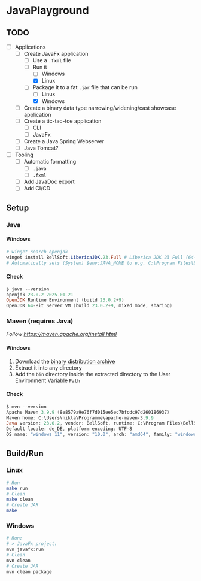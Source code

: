 # JavaPlayground

## TODO

- [ ] Applications
  - [ ] Create JavaFx application
    - [ ] Use a `.fxml` file
    - [ ] Run it
      - [ ] Windows
      - [x] Linux
    - [ ] Package it to a fat `.jar` file that can be run
      - [ ] Linux
      - [x] Windows
  - [ ] Create a binary data type narrowing/widening/cast showcase application
  - [ ] Create a tic-tac-toe application
    - [ ] CLI
    - [ ] JavaFx
  - [ ] Create a Java Spring Webserver
  - [ ] Java Tomcat?
- [ ] Tooling
  - [ ] Automatic formatting
    - [ ] `.java`
    - [ ] `.fxml`
  - [ ] Add JavaDoc export
  - [ ] Add CI/CD

## Setup

### Java

#### Windows

```powershell
# winget search openjdk
winget install BellSoft.LibericaJDK.23.Full # Liberica JDK 23 Full (64-bit)
# Automatically sets (System) $env:JAVA_HOME to e.g. C:\Program Files\BellSoft\LibericaJDK-23-Full\
```

#### Check

```powershell
$ java --version
openjdk 23.0.2 2025-01-21
OpenJDK Runtime Environment (build 23.0.2+9)
OpenJDK 64-Bit Server VM (build 23.0.2+9, mixed mode, sharing)
```

### Maven (requires Java)

*Follow https://maven.apache.org/install.html*

#### Windows

1. Download the [binary distribution archive](https://maven.apache.org/download.cgi)
2. Extract it into any directory
3. Add the `bin` directory inside the extracted directory to the User Environment Variable `Path` 

#### Check

```powershell
$ mvn --version
Apache Maven 3.9.9 (8e8579a9e76f7d015ee5ec7bfcdc97d260186937)
Maven home: C:\Users\nikla\Programme\apache-maven-3.9.9
Java version: 23.0.2, vendor: BellSoft, runtime: C:\Program Files\BellSoft\LibericaJDK-23-Full
Default locale: de_DE, platform encoding: UTF-8
OS name: "windows 11", version: "10.0", arch: "amd64", family: "windows"
```

## Build/Run

### Linux

```sh
# Run
make run
# Clean
make clean
# Create JAR
make
```

### Windows

```powershell
# Run:
# > JavaFx project:
mvn javafx:run
# Clean
mvn clean
# Create JAR
mvn clean package
```

